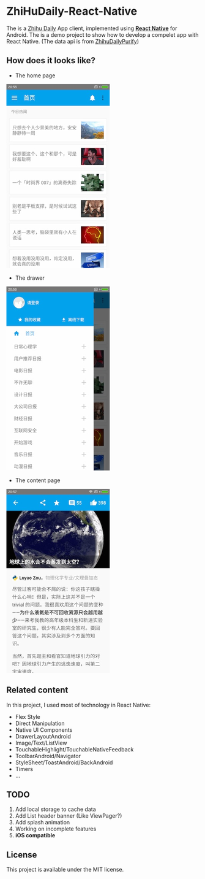 # ZhiHuDaily-React-Native

The is a [Zhihu Daily](http://daily.zhihu.com/) App client, implemented using [**React Native**](http://facebook.github.io/react-native/) for Android. The is a demo project to show how to develop a compelet app with React Native. (The data api is from [ZhihuDailyPurify](https://github.com/izzyleung/ZhihuDailyPurify/wiki/%E7%9F%A5%E4%B9%8E%E6%97%A5%E6%8A%A5-API-%E5%88%86%E6%9E%90))

## How does it looks like?

* The home page

![](./art/home.jpg)

* The drawer

![](./art/drawer.jpg)

* The content page

![](./art/content.jpg)

## Related content

In this project, I used most of technology in React Native:

* Flex Style
* Direct Manipulation
* Native UI Components
* DrawerLayoutAndroid
* Image/Text/ListView
* TouchableHighlight/TouchableNativeFeedback
* ToolbarAndroid/Navigator
* StyleSheet/ToastAndroid/BackAndroid
* Timers
* ...

## TODO

1. Add local storage to cache data
2. Add List header banner (Like ViewPager?)
3. Add splash animation
4. Working on incomplete features
5. **iOS compatible**

## License

This project is available under the MIT license.